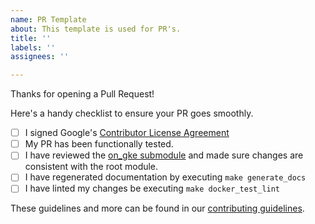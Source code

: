 ```yaml
---
name: PR Template
about: This template is used for PR's.
title: ''
labels: ''
assignees: ''

---
```


Thanks for opening a Pull Request!

Here's a handy checklist to ensure your PR goes smoothly.

- [ ] I signed Google's [Contributor License Agreement](https://opensource.google.com/docs/cla/)
- [ ] My PR has been functionally tested.
- [ ] I have reviewed the [on_gke submodule](https://github.com/forseti-security/terraform-google-forseti/tree/master/modules/on_gke) and made sure changes are consistent with the root module.
- [ ] I have regenerated documentation by executing `make generate_docs`
- [ ] I have linted my changes be executing `make docker_test_lint`

These guidelines and more can be found in our [contributing guidelines](https://github.com/forseti-security/forseti-security/blob/dev/.github/CONTRIBUTING.md).
